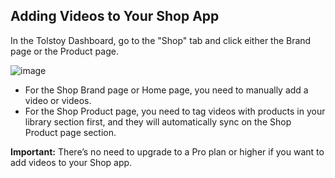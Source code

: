 ## Adding Videos to Your Shop App

In the Tolstoy Dashboard, go to the "Shop" tab and click either the Brand page or the Product page.

![image](https://github.com/user-attachments/assets/bd1c7ee0-4d30-4c50-a826-8e93309a4876)

- For the Shop Brand page or Home page, you need to manually add a video or videos.
- For the Shop Product page, you need to tag videos with products in your library section first, and they will automatically sync on the Shop Product page section.

**Important:** There’s no need to upgrade to a Pro plan or higher if you want to add videos to your Shop app.

